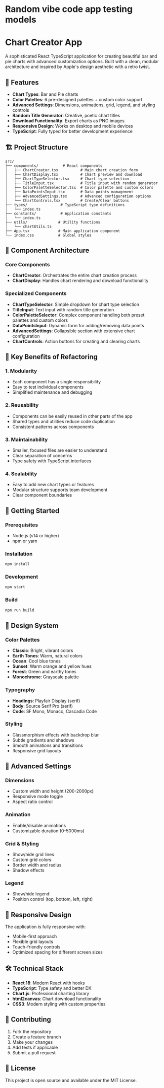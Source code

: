 # Random vibe code app testing models

# Chart Creator App

A sophisticated React TypeScript application for creating beautiful bar and pie charts with advanced customization options. Built with a clean, modular architecture and inspired by Apple's design aesthetic with a retro twist.

## 🎨 Features

- **Chart Types**: Bar and Pie charts
- **Color Palettes**: 6 pre-designed palettes + custom color support
- **Advanced Settings**: Dimensions, animations, grid, legend, and styling controls
- **Random Title Generator**: Creative, poetic chart titles
- **Download Functionality**: Export charts as PNG images
- **Responsive Design**: Works on desktop and mobile devices
- **TypeScript**: Fully typed for better development experience

## 🏗️ Project Structure

```
src/
├── components/           # React components
│   ├── ChartCreator.tsx          # Main chart creation form
│   ├── ChartDisplay.tsx          # Chart preview and download
│   ├── ChartTypeSelector.tsx     # Chart type selection
│   ├── TitleInput.tsx            # Title input with random generator
│   ├── ColorPaletteSelector.tsx  # Color palette and custom colors
│   ├── DataPointsInput.tsx       # Data points management
│   ├── AdvancedSettings.tsx      # Advanced configuration options
│   └── ChartControls.tsx         # Create/Clear buttons
├── types/               # TypeScript type definitions
│   └── index.ts
├── constants/           # Application constants
│   └── index.ts
├── utils/              # Utility functions
│   └── chartUtils.ts
├── App.tsx             # Main application component
└── index.css           # Global styles
```

## 🧩 Component Architecture

### Core Components

- **ChartCreator**: Orchestrates the entire chart creation process
- **ChartDisplay**: Handles chart rendering and download functionality

### Specialized Components

- **ChartTypeSelector**: Simple dropdown for chart type selection
- **TitleInput**: Text input with random title generation
- **ColorPaletteSelector**: Complex component handling both preset palettes and custom colors
- **DataPointsInput**: Dynamic form for adding/removing data points
- **AdvancedSettings**: Collapsible section with extensive chart configuration
- **ChartControls**: Action buttons for creating and clearing charts

## 🎯 Key Benefits of Refactoring

### 1. **Modularity**
- Each component has a single responsibility
- Easy to test individual components
- Simplified maintenance and debugging

### 2. **Reusability**
- Components can be easily reused in other parts of the app
- Shared types and utilities reduce code duplication
- Consistent patterns across components

### 3. **Maintainability**
- Smaller, focused files are easier to understand
- Clear separation of concerns
- Type safety with TypeScript interfaces

### 4. **Scalability**
- Easy to add new chart types or features
- Modular structure supports team development
- Clear component boundaries

## 🚀 Getting Started

### Prerequisites
- Node.js (v14 or higher)
- npm or yarn

### Installation
```bash
npm install
```

### Development
```bash
npm start
```

### Build
```bash
npm run build
```

## 🎨 Design System

### Color Palettes
- **Classic**: Bright, vibrant colors
- **Earth Tones**: Warm, natural colors
- **Ocean**: Cool blue tones
- **Sunset**: Warm orange and yellow hues
- **Forest**: Green and earthy tones
- **Monochrome**: Grayscale palette

### Typography
- **Headings**: Playfair Display (serif)
- **Body**: Source Serif Pro (serif)
- **Code**: SF Mono, Monaco, Cascadia Code

### Styling
- Glassmorphism effects with backdrop blur
- Subtle gradients and shadows
- Smooth animations and transitions
- Responsive grid layouts

## 🔧 Advanced Settings

### Dimensions
- Custom width and height (200-2000px)
- Responsive mode toggle
- Aspect ratio control

### Animation
- Enable/disable animations
- Customizable duration (0-5000ms)

### Grid & Styling
- Show/hide grid lines
- Custom grid colors
- Border width and radius
- Shadow effects

### Legend
- Show/hide legend
- Position control (top, bottom, left, right)

## 📱 Responsive Design

The application is fully responsive with:
- Mobile-first approach
- Flexible grid layouts
- Touch-friendly controls
- Optimized spacing for different screen sizes

## 🛠️ Technical Stack

- **React 18**: Modern React with hooks
- **TypeScript**: Type safety and better DX
- **Chart.js**: Professional charting library
- **html2canvas**: Chart download functionality
- **CSS3**: Modern styling with custom properties

## 🤝 Contributing

1. Fork the repository
2. Create a feature branch
3. Make your changes
4. Add tests if applicable
5. Submit a pull request

## 📄 License

This project is open source and available under the MIT License. 
